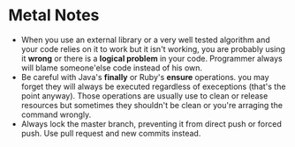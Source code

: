 # Metal Notes

- When you use an external library or a very well tested algorithm and your code relies on it to work but it isn't working,
you are probably using it **wrong** or there is a **logical problem** in your code. Programmer always will blame someone'else code
instead of his own.
- Be careful with Java's **finally** or Ruby's **ensure** operations. you may forget they will always be executed regardless of execeptions (that's the point anyway). Those operations are usually use to clean or release resources but sometimes they shouldn't be clean or you're arraging the command wrongly.
- Always lock the master branch, preventing it from direct push or forced push. Use pull request and new commits instead.